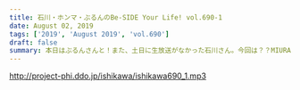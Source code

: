 ```yaml
---
title: 石川・ホンマ・ぶるんのBe-SIDE Your Life! vol.690-1
date: August 02, 2019
tags: ['2019', 'August 2019', 'vol.690']
draft: false
summary: 本日はぶるんさんと！また、土日に生放送がなかった石川さん。今回は？？MIURA
---
```


http://project-phi.ddo.jp/ishikawa/ishikawa690_1.mp3
